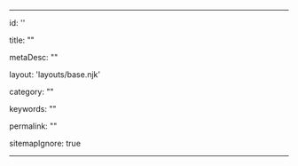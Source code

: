 ---

id: ''

title: ""

metaDesc: ""

layout: 'layouts/base.njk'

category: ""

keywords: ""

permalink: ""

sitemapIgnore: true

---